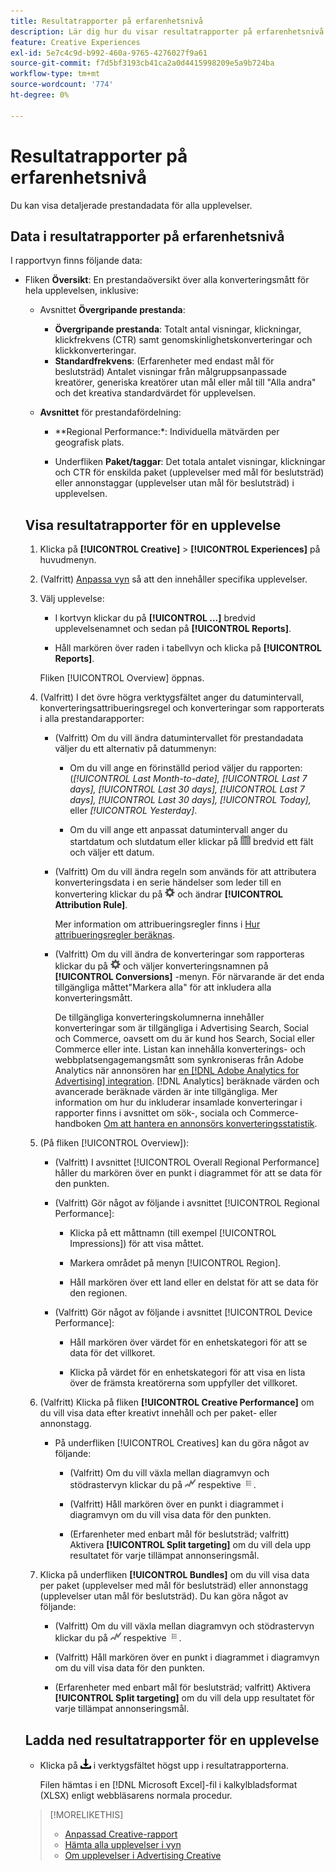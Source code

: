 ```yaml
---
title: Resultatrapporter på erfarenhetsnivå
description: Lär dig hur du visar resultatrapporter på erfarenhetsnivå.
feature: Creative Experiences
exl-id: 5e7c4c9d-b992-460a-9765-4276027f9a61
source-git-commit: f7d5bf3193cb41ca2a0d4415998209e5a9b724ba
workflow-type: tm+mt
source-wordcount: '774'
ht-degree: 0%

---
```


# Resultatrapporter på erfarenhetsnivå

Du kan visa detaljerade prestandadata för alla upplevelser.

## Data i resultatrapporter på erfarenhetsnivå

I rapportvyn finns följande data:

* Fliken **Översikt**: En prestandaöversikt över alla konverteringsmått för hela upplevelsen<!-- Currently, the only metric in the settings list at the top of this main tab is "Select All." -->, inklusive:

   * Avsnittet **Övergripande prestanda**:

      * **Övergripande prestanda**: Totalt antal visningar, klickningar, klickfrekvens (CTR) samt genomskinlighetskonverteringar och klickkonverteringar.

     <!--
     ![Overall performance](/help/creative/assets/experience-report-overall-performance.png "Overall performance"){width="100" zoomable="yes"}
          -->

      * **Standardfrekvens**: (Erfarenheter med endast mål för beslutsträd) Antalet visningar från målgruppsanpassade kreatörer, generiska kreatörer utan mål eller mål till &quot;Alla andra&quot; och det kreativa standardvärdet för upplevelsen.

     <!--
     ![Default rate](/help/creative/assets/experience-report-default-rate.png "Default rate"){width="100" zoomable="yes"} 
     -->

   * **Avsnittet** för prestandafördelning:

      * **Regional Performance:*: Individuella mätvärden per geografisk plats.

        <!--   
      ![Regional performance](/help/creative/assets/experience-report-regional-performance.png "Regional performance"){width="100" zoomable="yes"}
      -->

      * **Enhetsprestanda:** Individuella mått per enhetstyp, operativsystem och webbläsare. Om du vill kan du klicka på värdet för valfri enhetskategori för att visa en lista över de 10 främsta kreatörerna som uppfyller det villkoret.

        <!--    
      ![Device performance](/help/creative/assets/experience-report-device-performance.png "Device performance"){width="100" zoomable="yes"}
      -->

* **Creative Performance** tab*: En prestandaöversikt av creative och bundle eller ad tag, inklusive:

   * **Creative** subtab: The total number of imponsions, clicks, and CTR for each creative in the experience.<!-- No breakdown yet for the individual ad elements and/or the served ads. -->

   * Underfliken **Paket/taggar**: Det totala antalet visningar, klickningar och CTR för enskilda paket (upplevelser med mål för beslutsträd) eller annonstaggar (upplevelser utan mål för beslutsträd) i upplevelsen.

## Visa resultatrapporter för en upplevelse

1. Klicka på **[!UICONTROL Creative]** > **[!UICONTROL Experiences]** på huvudmenyn.

1. (Valfritt) [Anpassa vyn](/help/creative/introduction/customize-data-views.md) så att den innehåller specifika upplevelser.

1. Välj upplevelse:

   * I kortvyn klickar du på **[!UICONTROL ...]** bredvid upplevelsenamnet och sedan på **[!UICONTROL Reports]**.

   * Håll markören över raden i tabellvyn och klicka på **[!UICONTROL Reports]**.

   Fliken [!UICONTROL Overview] öppnas.

1. (Valfritt) I det övre högra verktygsfältet anger du datumintervall, konverteringsattribueringsregel och konverteringar som rapporterats i alla prestandarapporter:

   * (Valfritt) Om du vill ändra datumintervallet för prestandadata väljer du ett alternativ på datummenyn:

      * Om du vill ange en förinställd period väljer du rapporten: (*[!UICONTROL Last Month-to-date],* *[!UICONTROL Last 7 days],* *[!UICONTROL Last 30 days],* *[!UICONTROL Last 7 days],* *[!UICONTROL Last 30 days],* *[!UICONTROL Today],* eller *[!UICONTROL Yesterday]*.

      * Om du vill ange ett anpassat datumintervall anger du startdatum och slutdatum eller klickar på ![kalenderikon](/help/search-social-commerce/assets/calendar.png) bredvid ett fält och väljer ett datum.

   * (Valfritt) Om du vill ändra regeln som används för att attributera konverteringsdata i en serie händelser som leder till en konvertering klickar du på ![Inställningar](/help/creative/assets/settings.png) och ändrar **[!UICONTROL Attribution Rule]**.

     Mer information om attribueringsregler finns i [Hur attribueringsregler beräknas](/help/search-social-commerce/reports/attribution-rules.md).

   * (Valfritt) Om du vill ändra de konverteringar som rapporteras klickar du på ![Inställningar](/help/creative/assets/settings.png) och väljer konverteringsnamnen på **[!UICONTROL Conversions]** -menyn. För närvarande är det enda tillgängliga måttet&quot;Markera alla&quot; för att inkludera alla konverteringsmått.

     De tillgängliga konverteringskolumnerna innehåller konverteringar som är tillgängliga i Advertising Search, Social och Commerce, oavsett om du är kund hos Search, Social eller Commerce eller inte. Listan kan innehålla konverterings- och webbplatsengagemangsmått som synkroniseras från Adobe Analytics när annonsören har [en [!DNL Adobe Analytics for Advertising] integration](/help/integrations/analytics/overview.md). [!DNL Analytics] beräknade värden och avancerade beräknade värden är inte tillgängliga. Mer information om hur du inkluderar insamlade konverteringar i rapporter finns i avsnittet om sök-, sociala och Commerce-handboken [Om att hantera en annonsörs konverteringsstatistik](/help/search-social-commerce/admin/conversion-metrics/conversion-metric-about.md).

1. (På fliken [!UICONTROL Overview]):

   * (Valfritt) I avsnittet [!UICONTROL Overall Regional Performance] håller du markören över en punkt i diagrammet för att se data för den punkten.

   * (Valfritt) Gör något av följande i avsnittet [!UICONTROL Regional Performance]:

      * Klicka på ett måttnamn (till exempel [!UICONTROL Impressions]) för att visa måttet.

      * Markera området på menyn [!UICONTROL Region].

      * Håll markören över ett land eller en delstat för att se data för den regionen.

   * (Valfritt) Gör något av följande i avsnittet [!UICONTROL Device Performance]:

      * Håll markören över värdet för en enhetskategori för att se data för det villkoret.

      * Klicka på värdet för en enhetskategori för att visa en lista över de <!-- NN--> främsta kreatörerna som uppfyller det villkoret.

1. (Valfritt) Klicka på fliken **[!UICONTROL Creative Performance]** om du vill visa data efter kreativt innehåll och per paket- eller annonstagg.

   * På underfliken [!UICONTROL Creatives] kan du göra något av följande:

      * (Valfritt) Om du vill växla mellan diagramvyn och stödrastervyn klickar du på ![Diagram](/help/creative/assets/chart-view-button.png "Diagram") respektive ![Stödraster](/help/creative/assets/table-view-button.png "Stödraster").

      * (Valfritt) Håll markören över en punkt i diagrammet i diagramvyn om du vill visa data för den punkten.

      * (Erfarenheter med enbart mål för beslutsträd; valfritt) Aktivera **[!UICONTROL Split targeting]** om du vill dela upp resultatet för varje tillämpat annonseringsmål.

1. Klicka på underfliken **[!UICONTROL Bundles]** om du vill visa data per paket (upplevelser med mål för beslutsträd) eller annonstagg (upplevelser utan mål för beslutsträd). Du kan göra något av följande:

   * (Valfritt) Om du vill växla mellan diagramvyn och stödrastervyn klickar du på ![Diagram](/help/creative/assets/chart-view-button.png "Diagram") respektive ![Stödraster](/help/creative/assets/table-view-button.png "Stödraster").

   * (Valfritt) Håll markören över en punkt i diagrammet i diagramvyn om du vill visa data för den punkten.

   * (Erfarenheter med enbart mål för beslutsträd; valfritt) Aktivera **[!UICONTROL Split targeting]** om du vill dela upp resultatet för varje tillämpat annonseringsmål.

## Ladda ned resultatrapporter för en upplevelse

* Klicka på ![Hämta](/help/creative/assets/download.png "Hämta") i verktygsfältet högst upp i resultatrapporterna.

  Filen hämtas i en [!DNL Microsoft Excel]-fil i kalkylbladsformat (XLSX) enligt webbläsarens normala procedur.

>[!MORELIKETHIS]
>
>* [Anpassad Creative-rapport](/help/creative/report-custom-creative.md)
>* [Hämta alla upplevelser i vyn](/help/creative/experiences/experience-download-view.md)
>* [Om upplevelser i Advertising Creative](/help/creative/experiences/experience-about.md)
